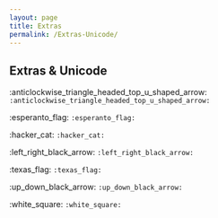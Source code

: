 ```yaml
---
layout: page
title: Extras
permalink: /Extras-Unicode/
---
```

## Extras & Unicode
:anticlockwise_triangle_headed_top_u_shaped_arrow: 
`:anticlockwise_triangle_headed_top_u_shaped_arrow:` 


:esperanto_flag: 
`:esperanto_flag:` 


:hacker_cat: 
`:hacker_cat:` 


:left_right_black_arrow: 
`:left_right_black_arrow:` 


:texas_flag: 
`:texas_flag:` 


:up_down_black_arrow: 
`:up_down_black_arrow:` 


:white_square: 
`:white_square:` 

